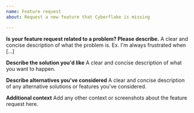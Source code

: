 ```yaml
---
name: Feature request
about: Request a new feature that Cyberflake is missing

---
```


<!--
If you need help with Cyberflake installation or usage, please go to the Cyberflake Discord server instead:
  https://discord.gg/7PepvrJ
This issue tracker is only for bug reports and enhancement suggestions. You won't receive any basic help here.
-->

**Is your feature request related to a problem? Please describe.**
A clear and concise description of what the problem is. Ex. I'm always frustrated when [...]

**Describe the solution you'd like**
A clear and concise description of what you want to happen.

**Describe alternatives you've considered**
A clear and concise description of any alternative solutions or features you've considered.

**Additional context**
Add any other context or screenshots about the feature request here.
